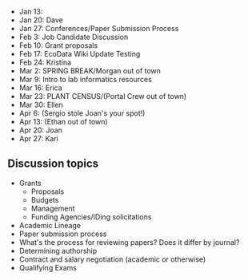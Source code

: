 * Jan 13: 
* Jan 20: Dave
* Jan 27: Conferences/Paper Submission Process
* Feb 3: Job Candidate Discussion
* Feb 10: Grant proposals
* Feb 17: EcoData Wiki Update Testing
* Feb 24: Kristina
* Mar 2: SPRING BREAK/Morgan out of town
* Mar 9:  Intro to lab informatics resources
* Mar 16: Erica
* Mar 23: PLANT CENSUS/(Portal Crew out of town)
* Mar 30: Ellen
* Apr 6: (Sergio stole Joan's your spot!)
* Apr 13: (Ethan out of town)
* Apr 20: Joan
* Apr 27: Kari

## Discussion topics

* Grants
    * Proposals
    * Budgets
    * Management
    * Funding Agencies/IDing solicitations
* Academic Lineage
* Paper submission process
* What's the process for reviewing papers? Does it differ by journal?
* Determining authorship
* Contract and salary negotiation (academic or otherwise)
* Qualifying Exams